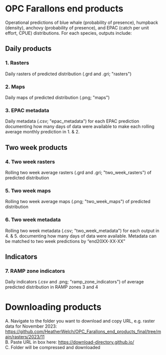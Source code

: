 # OPC Farallons end products  
Operational predictions of blue whale (probability of presence), humpback (density), anchovy (probability of presence), and EPAC (catch per unit effort, CPUE) distributions. For each species, outputs include:  

## Daily products  
### 1. Rasters  
Daily rasters of predicted distribution (.grd and .gri; "rasters")   
### 2. Maps  
Daily maps of predicted distribution (.png; "maps")   
### 3. EPAC metadata    
Daily metadata (.csv; "epac_metadata") for each EPAC prediction documenting how many days of data were available to make each rolling average monthly prediction in 1. & 2.    

## Two week products    
### 4. Two week rasters  
Rolling two week average rasters (.grd and .gri; "two_week_rasters") of predicted distribution    
### 5. Two week maps  
Rolling two week average maps (.png; "two_week_maps") of predicted distribution    
### 6. Two week metadata  
Rolling two week metadata (.csv; "two_week_metadata") for each output in 4. & 5. documenting how many days of data were available. Metadata can be matched to two week predictions by “end20XX-XX-XX”  

## Indicators  
### 7. RAMP zone indicators  
Daily indicators (.csv and .png; "ramp_zone_indicators") of average predicted distribution in RAMP zones 3 and 4    

# Downloading products  
A. Navigate to the folder you want to download and copy URL, e.g. raster data for November 2023: https://github.com/HeatherWelch/OPC_Farallons_end_products_final/tree/main/rasters/2023/11  
B. Paste URL in box here: https://download-directory.github.io/  
C. Folder will be compressed and downloaded

